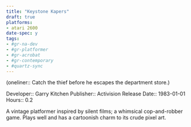```yaml
---
title: "Keystone Kapers"
draft: true
platforms:
- atari 2600
date-spec: y
tags:
- #gr-na-dev 
- #gr-platformer 
- #gr-acrobat 
- #gr-contemporary 
- #quartz-sync
---
```


(oneliner:: Catch the thief before he escapes the department store.)

Developer:: Garry Kitchen
Publisher:: Activision
Release Date:: 1983-01-01
Hours:: 0.2

A vintage platformer inspired by silent films; a whimsical cop-and-robber game. Plays well and has a cartoonish charm to its crude pixel art.
